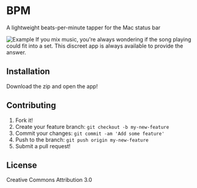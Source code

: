 # BPM

A lightweight beats-per-minute tapper for the Mac status bar

![Example](http://i.imgur.com/9HkrEkI.gif)
If you mix music, you're always wondering if the song playing could fit into a set. This discreet app is always available to provide the answer.

## Installation

Download the zip and open the app!

## Contributing

1. Fork it!
2. Create your feature branch: `git checkout -b my-new-feature`
3. Commit your changes: `git commit -am 'Add some feature'`
4. Push to the branch: `git push origin my-new-feature`
5. Submit a pull request!

## License

Creative Commons Attribution 3.0